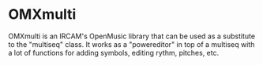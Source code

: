 # OMXmulti

OMXmulti is an IRCAM's OpenMusic library that can be used as a substitute to the "multiseq" class. It works as a "powereditor" in top of a multiseq with a lot of functions for adding symbols, editing rythm, pitches, etc.

